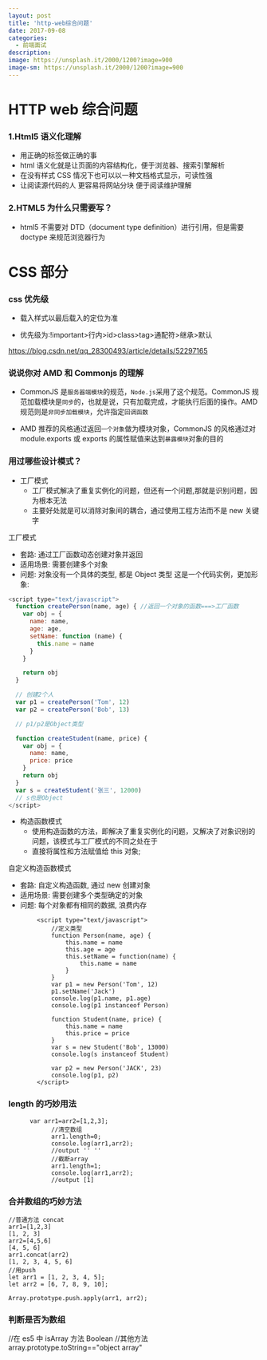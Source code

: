 ```yaml
---
layout: post
title: 'http-web综合问题'
date: 2017-09-08
categories:
  - 前端面试
description:
image: https://unsplash.it/2000/1200?image=900
image-sm: https://unsplash.it/2000/1200?image=900
---
```


# HTTP web 综合问题

### 1.Html5 语义化理解

- 用正确的标签做正确的事
- html 语义化就是让页面的内容结构化，便于浏览器、搜索引擎解析
- 在没有样式 CSS 情况下也可以以一种文档格式显示，可读性强
- 让阅读源代码的人 更容易将网站分块 便于阅读维护理解

### 2.HTML5 为什么只需要写<!DOCTYPE HTML>？

- html5 不需要对 DTD（document type definition）进行引用，但是需要 doctype 来规范浏览器行为

# CSS 部分

### css 优先级

- 载入样式以最后载入的定位为准

- 优先级为:!important>行内>id>class>tag>通配符>继承>默认

https://blog.csdn.net/qq_28300493/article/details/52297165

### 说说你对 AMD 和 Commonjs 的理解

- CommonJS 是`服务器端模块`的规范，`Node.js`采用了这个规范。CommonJS 规范加载模块是`同步`的，也就是说，只有加载完成，才能执行后面的操作。AMD 规范则是`非同步加载模块`，允许指定`回调函数`

- AMD 推荐的风格通过返回`一个对象`做为模块对象，CommonJS 的风格通过对 module.exports 或 exports 的属性赋值来达到`暴露模块`对象的目的

### 用过哪些设计模式？

- 工厂模式
  - 工厂模式解决了重复实例化的问题，但还有一个问题,那就是识别问题，因为根本无法
  - 主要好处就是可以消除对象间的耦合，通过使用工程方法而不是 new 关键字

工厂模式

- 套路: 通过工厂函数动态创建对象并返回
- 适用场景: 需要创建多个对象
- 问题: 对象没有一个具体的类型, 都是 Object 类型
  这是一个代码实例，更加形象:

```js
<script type="text/javascript">
  function createPerson(name, age) { //返回一个对象的函数===>工厂函数
    var obj = {
      name: name,
      age: age,
      setName: function (name) {
        this.name = name
      }
    }

    return obj
  }

  // 创建2个人
  var p1 = createPerson('Tom', 12)
  var p2 = createPerson('Bob', 13)

  // p1/p2是Object类型

  function createStudent(name, price) {
    var obj = {
      name: name,
      price: price
    }
    return obj
  }
  var s = createStudent('张三', 12000)
  // s也是Object
</script>
```

- 构造函数模式
  - 使用构造函数的方法，即解决了重复实例化的问题，又解决了对象识别的问题，该模式与工厂模式的不同之处在于
  - 直接将属性和方法赋值给 this 对象;

自定义构造函数模式

- 套路: 自定义构造函数, 通过 new 创建对象
- 适用场景: 需要创建多个类型确定的对象
- 问题: 每个对象都有相同的数据, 浪费内存

```
		<script type="text/javascript">
			//定义类型
			function Person(name, age) {
				this.name = name
				this.age = age
				this.setName = function(name) {
					this.name = name
				}
			}
			var p1 = new Person('Tom', 12)
			p1.setName('Jack')
			console.log(p1.name, p1.age)
			console.log(p1 instanceof Person)

			function Student(name, price) {
				this.name = name
				this.price = price
			}
			var s = new Student('Bob', 13000)
			console.log(s instanceof Student)

			var p2 = new Person('JACK', 23)
			console.log(p1, p2)
		</script>
```

### length 的巧妙用法

```
      var arr1=arr2=[1,2,3];
			//清空数组
			arr1.length=0;
			console.log(arr1,arr2);
			//output '' ''
			//截断array
			arr1.length=1;
			console.log(arr1,arr2);
			//output [1]
```

### 合并数组的巧妙方法

```
//普通方法 concat
arr1=[1,2,3]
[1, 2, 3]
arr2=[4,5,6]
[4, 5, 6]
arr1.concat(arr2)
[1, 2, 3, 4, 5, 6]
//用push
let arr1 = [1, 2, 3, 4, 5];
let arr2 = [6, 7, 8, 9, 10];

Array.prototype.push.apply(arr1, arr2);
```

### 判断是否为数组
//在 es5 中
isArray 方法 Boolean
//其他方法
array.prototype.toString=="object array"
